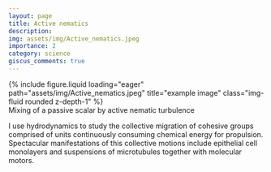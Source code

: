 ```yaml
---
layout: page
title: Active nematics
description: 
img: assets/img/Active_nematics.jpeg
importance: 2
category: science
giscus_comments: true
---
```


<div class="row">
    <div class="col-sm mt-3 mt-md-0">
        {% include figure.liquid loading="eager" path="assets/img/Active_nematics.jpeg" title="example image" class="img-fluid rounded z-depth-1" %}
    </div>
</div>
<div class="caption">
    Mixing of a passive scalar by active nematic turbulence 
</div>

I use hydrodynamics to study the collective migration of cohesive groups comprised of units continuously consuming chemical energy for propulsion. Spectacular manifestations of this collective motions include epithelial cell monolayers and suspensions of microtubules together with molecular motors.
